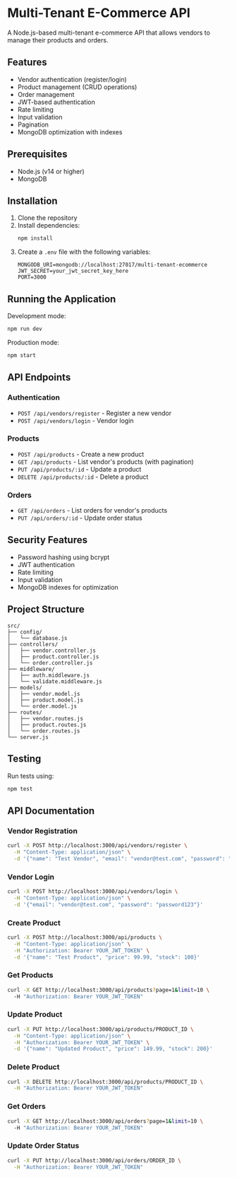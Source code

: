 # Multi-Tenant E-Commerce API

A Node.js-based multi-tenant e-commerce API that allows vendors to manage their products and orders.

## Features

- Vendor authentication (register/login)
- Product management (CRUD operations)
- Order management
- JWT-based authentication
- Rate limiting
- Input validation
- Pagination
- MongoDB optimization with indexes

## Prerequisites

- Node.js (v14 or higher)
- MongoDB

## Installation

1. Clone the repository
2. Install dependencies:
   ```bash
   npm install
   ```
3. Create a `.env` file with the following variables:
   ```
   MONGODB_URI=mongodb://localhost:27017/multi-tenant-ecommerce
   JWT_SECRET=your_jwt_secret_key_here
   PORT=3000
   ```

## Running the Application

Development mode:
```bash
npm run dev
```

Production mode:
```bash
npm start
```

## API Endpoints

### Authentication
- `POST /api/vendors/register` - Register a new vendor
- `POST /api/vendors/login` - Vendor login

### Products
- `POST /api/products` - Create a new product
- `GET /api/products` - List vendor's products (with pagination)
- `PUT /api/products/:id` - Update a product
- `DELETE /api/products/:id` - Delete a product

### Orders
- `GET /api/orders` - List orders for vendor's products
- `PUT /api/orders/:id` - Update order status

## Security Features

- Password hashing using bcrypt
- JWT authentication
- Rate limiting
- Input validation
- MongoDB indexes for optimization

## Project Structure

```
src/
├── config/
│   └── database.js
├── controllers/
│   ├── vendor.controller.js
│   ├── product.controller.js
│   └── order.controller.js
├── middleware/
│   ├── auth.middleware.js
│   └── validate.middleware.js
├── models/
│   ├── vendor.model.js
│   ├── product.model.js
│   └── order.model.js
├── routes/
│   ├── vendor.routes.js
│   ├── product.routes.js
│   └── order.routes.js
└── server.js
```

## Testing

Run tests using:
```bash
npm test
```

## API Documentation

### Vendor Registration
```bash
curl -X POST http://localhost:3000/api/vendors/register \
  -H "Content-Type: application/json" \
  -d '{"name": "Test Vendor", "email": "vendor@test.com", "password": "password123"}'
```

### Vendor Login
```bash
curl -X POST http://localhost:3000/api/vendors/login \
  -H "Content-Type: application/json" \
  -d '{"email": "vendor@test.com", "password": "password123"}'
```

### Create Product
```bash
curl -X POST http://localhost:3000/api/products \
  -H "Content-Type: application/json" \
  -H "Authorization: Bearer YOUR_JWT_TOKEN" \
  -d '{"name": "Test Product", "price": 99.99, "stock": 100}'
```

### Get Products
```bash
curl -X GET http://localhost:3000/api/products?page=1&limit=10 \
  -H "Authorization: Bearer YOUR_JWT_TOKEN"
```

### Update Product
```bash
curl -X PUT http://localhost:3000/api/products/PRODUCT_ID \
  -H "Content-Type: application/json" \
  -H "Authorization: Bearer YOUR_JWT_TOKEN" \
  -d '{"name": "Updated Product", "price": 149.99, "stock": 200}'
```

### Delete Product
```bash
curl -X DELETE http://localhost:3000/api/products/PRODUCT_ID \
  -H "Authorization: Bearer YOUR_JWT_TOKEN"
```

### Get Orders
```bash
curl -X GET http://localhost:3000/api/orders?page=1&limit=10 \
  -H "Authorization: Bearer YOUR_JWT_TOKEN"
```

### Update Order Status
```bash
curl -X PUT http://localhost:3000/api/orders/ORDER_ID \
  -H "Authorization: Bearer YOUR_JWT_TOKEN"
```